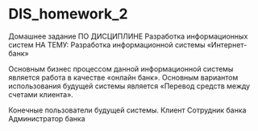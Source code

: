 # DIS_homework_2

Домашнее задание
ПО ДИСЦИПЛИНЕ
Разработка информационных систем
НА ТЕМУ:
Разработка информационной системы
«Интернет-банк»

Основным бизнес процессом данной информационной системы является работа в качестве
«онлайн банк». Основным вариантом использования будущей системы является
«Перевод средств между счетами клиента».

Конечные пользователи будущей системы.
Клиент
Сотрудник банка
Администратор банка
